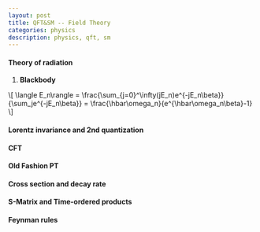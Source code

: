 ```yaml
---
layout: post
title: QFT&SM -- Field Theory
categories: physics
description: physics, qft, sm
---
```


#### Theory of radiation

1. **Blackbody** 

\\[
\langle E_n\rangle = \frac{\sum_{j=0}^\infty(jE_n)e^{-jE_n\beta}}{\sum_je^{-jE_n\beta}} = \frac{\hbar\omega_n}{e^{\hbar\omega_n\beta}-1}
\\]



#### Lorentz invariance and 2nd quantization


#### CFT


#### Old Fashion PT


#### Cross section and decay rate


#### S-Matrix and Time-ordered products


#### Feynman rules
